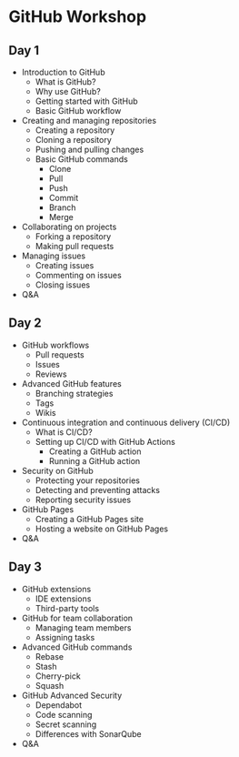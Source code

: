 # GitHub Workshop

## Day 1

- Introduction to GitHub
  - What is GitHub?
  - Why use GitHub?
  - Getting started with GitHub
  - Basic GitHub workflow
- Creating and managing repositories
  - Creating a repository
  - Cloning a repository
  - Pushing and pulling changes
  - Basic GitHub commands
    - Clone
    - Pull
    - Push
    - Commit
    - Branch
    - Merge
- Collaborating on projects
  - Forking a repository
  - Making pull requests
- Managing issues
  - Creating issues
  - Commenting on issues
  - Closing issues
- Q&A

## Day 2

- GitHub workflows
  - Pull requests
  - Issues
  - Reviews
- Advanced GitHub features
  - Branching strategies
  - Tags
  - Wikis
- Continuous integration and continuous delivery (CI/CD)
  - What is CI/CD?
  - Setting up CI/CD with GitHub Actions
    - Creating a GitHub action
    - Running a GitHub action
- Security on GitHub
  - Protecting your repositories
  - Detecting and preventing attacks
  - Reporting security issues
- GitHub Pages
  - Creating a GitHub Pages site
  - Hosting a website on GitHub Pages
- Q&A

## Day 3

- GitHub extensions
  - IDE extensions
  - Third-party tools
- GitHub for team collaboration
  - Managing team members
  - Assigning tasks
- Advanced GitHub commands
  - Rebase
  - Stash
  - Cherry-pick
  - Squash
- GitHub Advanced Security
  - Dependabot
  - Code scanning
  - Secret scanning
  - Differences with SonarQube
- Q&A

